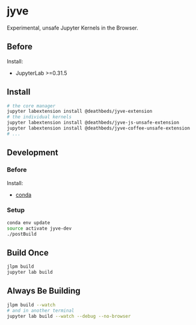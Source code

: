 # jyve

Experimental, unsafe Jupyter Kernels in the Browser.


## Before
Install:
* JupyterLab >=0.31.5

## Install
```bash
# the core manager
jupyter labextension install @deathbeds/jyve-extension
# the individual kernels
jupyter labextension install @deathbeds/jyve-js-unsafe-extension
jupyter labextension install @deathbeds/jyve-coffee-unsafe-extension
# ...
```

## Development

### Before
Install:
- [conda](https://conda.io/docs/user-guide/install/download.html)


### Setup
```bash
conda env update
source activate jyve-dev
./postBuild
```

## Build Once
```bash
jlpm build
jupyter lab build
```

## Always Be Building
```bash
jlpm build --watch
# and in another terminal
jupyter lab build --watch --debug --no-browser
```
